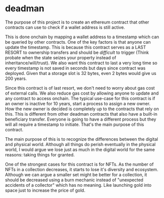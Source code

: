 # deadman

The purpose of this project is to create an ethereum contract that other contracts can
use to check if a wallet address is still active.

This is done onchain by mapping a wallet address to a timestamp which can be queried
by other contracts. One of the key factors is that anyone can update the timestamp.
This is because this contract serves as a LAST RESORT to ownership transfers and should
be *difficult* to trigger (Think probate when the state seizes your property instead of inheritance/will/trust). 
We also want this contract to last a very long time so every
timestamp is not saved in seconds but days since contract was deployed. Given that a storage
slot is 32 bytes, even 2 bytes would give us 200 years.

Since this contract is of last resort, we don't need to worry about gas cost of external calls.
We also reduce gas cost by allowing anyone to update and any contract to access onchain.
The typical use-case for this contract is if an owner is inactive for 10 years, start a process
to assign a new owner. How the new owner is decided is completely up to the contracts that rely on this.
This is different from other deadman contracts that also have a built-in beneficiary transfer.
Everyone is going to have a different process but they will all require a timestamp to initiate.
That's the main purpose of this contract.

The main purpose of this is to recognize the differences between the digital and physical world.
Although all things do perish eventually in the physical world, I would argue we lose just as
much in the digital world for the same reasons: taking things for granted.

One of the strongest cases for this contract is for NFTs. As the number of NFTs in a collection
decreases, it starts to lose it's diversity and ecosystem. Although we can argue a smaller
set might be better for a collection, it should be decreased using a burn mechanic instead of
"unexpected accidents of a collector" which has no meaning. Like launching gold into space just
to increase the price of gold.
